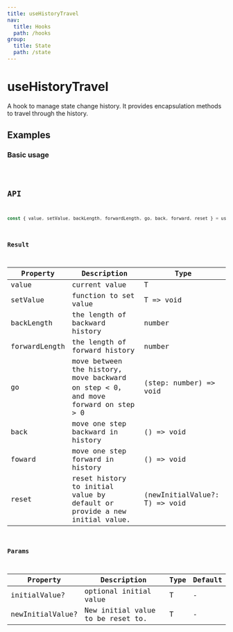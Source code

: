 ```yaml
---
title: useHistoryTravel
nav:
  title: Hooks
  path: /hooks
group:
  title: State
  path: /state
---
```


# useHistoryTravel

A hook to manage state change history. It provides encapsulation methods to travel through the history.

## Examples

### Basic usage

<code src="./demo/demo1.tsx" />

## API

```javascript
const { value, setValue, backLength, forwardLength, go, back, forward, reset } = useHistoryTravel<T>(initialValue?: T);
```

### Result

| Property              | Description               | Type                  |
|------------------|--------------------|-----------------------|
| value     | current value         |  T  |
| setValue  | function to set value | T => void |
| backLength | the length of backward history | number |
| forwardLength | the length of forward history | number |
| go | move between the history, move backward on step < 0，and move forward on step > 0 | (step: number) => void |
| back | move one step backward in history | () => void |
| foward | move one step forward in history | () => void |
| reset | reset history to initial value by default or provide a new initial value. | (newInitialValue?: T) => void |

### Params

| Property    | Description                                         | Type                   | Default |
|---------|----------------------------------------------|------------------------|--------|
| initialValue? | optional initial value  | T |  - |     
| newInitialValue? | New initial value to be reset to. | T |  - |
